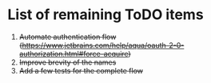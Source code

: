 # List of remaining ToDO items

1. ~~Automate authentication flow (https://www.jetbrains.com/help/aqua/oauth-2-0-authorization.html#force-acquire)~~
2. ~~Improve brevity of the names~~
3. ~~Add a few tests for the complete flow~~